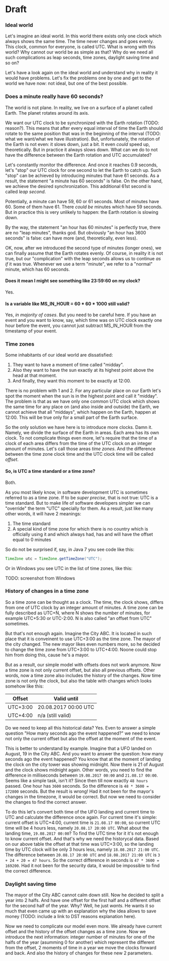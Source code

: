# Draft

### Ideal world

Let's imagine an ideal world. In this world there exists only one clock which always shows the same time. The time never changes and goes evenly. This clock, common for everyone, is called UTC. What is wrong with this world? Why cannot our world be as simple as that? Why do we need all such complications as leap seconds, time zones, daylight saving time and so on?

Let's have a look again on the ideal world and understand why in reality it would have problems. Let's fix the problems one by one and get to the world we have now: not ideal, but one of the best possible.

### Does a minute really have 60 seconds?

The world is not plane. In reality, we live on a surface of a planet called Earth. The planet rotates around its axis.

We want our UTC clock to be synchronized with the Earth rotation (TODO: reason?). This means that after every equal interval of time the Earth should rotate to the same position that was in the beginning of the interval (TODO: what we want/what we have illustration). But, unfortunately, the rotation of the Earth is not even: it slows down, just a bit. It even *could* speed up, theoretically. But in practice it always slows down. What can we do to not have the difference between the Earth rotation and UTC accumulated?

Let's constantly monitor the difference. And once it reaches 0.9 seconds, let's "stop" our UTC clock for one second to let the Earth to catch up. Such "stop" can be achieved by introducing minutes that have 61 seconds. As a result, the statement "a minute has 60 seconds" is false. On the other hand, we achieve the desired synchronization. This additional 61st second is called *leap second*.

Potentially, a minute can have 59, 60 or 61 seconds. Most of minutes have 60. Some of them have 61. There *could be* minutes which have 59 seconds. But in practice this is very unlikely to happen: the Earth rotation is slowing down.

By the way, the statement "an hour has 60 minutes" is perfectly true, there are no "leap minutes", thanks god. But obviously "an hour has 3600 seconds" is false: can have more (and, theoretically, even less).

OK, now, after we introduced the second type of minutes (longer ones), we can finally assume that the Earth rotates evenly. Of course, in reality it is not true, but our "complication" with the leap seconds allows us to continue *as if* it was true. Whenever we use a term "minute", we refer to a "normal" minute, which has 60 seconds.

#### Does it mean I might see something like 23:59:60 on my clock?

Yes.

#### Is a variable like MS_IN_HOUR = 60 * 60 * 1000 still valid?

Yes, *in majority of cases*. But you need to be careful here. If you have an event and you want to know, say, which time was on UTC clock exactly one hour before the event, you cannot just subtract MS_IN_HOUR from the timestamp of your event.

### Time zones

Some inhabitants of our ideal world are dissatisfied:
 1. They want to have a moment of time called "midday".
 2. Also they want to have the sun exactly at its highest point above the head at that moment.
 3. And finally, they want this moment to be exactly at 12:00.

There is no problem with 1 and 2. For any particular place on our Earth let's spot the moment when the sun is in the highest point and call it "midday". The problem is that as we have only one common UTC clock which shows the same time for any place on (and also inside and outside) the Earth, we cannot achieve that all "middays", which happen on the Earth, happen at 12:00. This will be true only for a small part of the Earth surface.

So the only solution we have here is to introduce more clocks. Damn it. Namely, we divide the surface of the Earth in areas. Each area has its own clock. To not complicate things even more, let's require that the time of a clock of each area differs from the time of the UTC clock on an integer amount of minutes. Let's call those areas *time zones*. And the difference between the time zone clock time and the UTC clock time will be called *offset*.

#### So, is UTC a time standard or a time zone?

Both.

As you most likely know, in software development UTC is sometimes referred to as a time zone. If to be *super precise*, that is not true: UTC is a time standard. But to make life of software developers simpler we can "override" the term "UTC" specially for them. As a result, just like many other words, it will have 2 meanings:

1. The time standard
2. A special kind of time zone for which there is no country which is officially using it and which always had, has and will have the offset equal to 0 minutes

So do not be surprised if, say, in Java 7 you see code like this:

```java
TimeZone utc = TimeZone.getTimeZone("UTC");
```

Or in Windows you see UTC in the list of time zones, like this:

TODO: screenshot from Windows

### History of changes in a time zone

So a time zone can be thought as a clock. The time, the clock shows, differs from one of UTC clock by an integer amount of minutes. A time zone can be fully described as UTC+N, where N shows the number of minutes, for example UTC+5:30 or UTC-2:00. N is also called "an offset from UTC" sometimes.

But that's not enough again. Imagine the City ABC. It is located in such place that it is conveinent to use UTC+3:00 as the time zone. The mayor of the city changed. The new mayor likes even numbers more, so he decided to change the time zone from UTC+3:00 to UTC+4:00. Noone could stop him from doing this, cause he's a mayor.

But as a result, our simple model with offsets does not work anymore. Now a time zone is not only current offset, but also all previous offsets. Other words, now a time zone also includes the history of the changes. Now time zone is not only the clock, but also the table with changes which looks somehow like this:

Offset  |Valid until
--------|-----------------------
UTC+3:00|20.08.2017 00:00 UTC
UTC+4:00|n/a (still valid)

Do we need to keep all this historical data? Yes. Even to answer a simple question "How many seconds ago the event happened?" we need to know not only the current offset but also the offset at the moment of the event.

This is better to understand by example. Imagine that a UFO landed on August, 19 in the City ABC. And you want to answer the question: how many seconds ago the event happened? You know that at the moment of landing the clock on the city tower was showing midnight. Now there is 21 of August and the clock shows midnight again. Other words, you need to find the difference in milliseconds between `19.08.2017 00:00` and `21.08.17 00:00`. Seems like a simple task, isn't it? Since then till now exactly `48 hours` passed. One hour has `3600` seconds. So the difference is `48 * 3600 = 172800` seconds. But the result is wrong! Had it not been for the mayor's changes in the timezone, it would be correct. But now we need to consider the changes to find the correct answer.

To do this let's convert both time of the UFO landing and current time to UTC and calculate the difference once again. For current time it's simple: current offset is UTC+4:00, current time is `21.08.17 00:00`, so current UTC time will be 4 hours less, namely `20.08.17 20:00 UTC`. What about the landing time, `19.08.2017 00:00`? To find the UTC time for it it's not enough to know current offset. And that's why we need the historycal data. Based on our above table the offset at that time was UTC+3:00, so the landing time by UTC clock will be only 3 hours less, namely `18.08.2017 21:00 UTC`. The difference between `20.08.17 20:00 UTC` and `18.08.2017 21:00 UTC` is `3 + 24 + 20 = 47 hours`. So the correct difference in seconds is `47 * 3600 = 169200`. Had it not been for the security data, it would be impossible to find the correct difference.

### Daylight saving time

The mayor of the City ABC cannot calm down still. Now he decided to split a year into 2 halfs. And have one offset for the first half and a different offset for the second half of the year. Why? Well, he just *wants*. He wants it so much that even came up with an explanation why the idea allows to save money (TODO: include a link to DST reasons explanation here).

Now we need to complicate our model even more. We already have current offset and the history of the offset changes as a time zone. Now we introduce the next information: integer number of minutes for one of the halfs of the year (asumming 0 for another) which represent the different from the offset, 2 moments of time in a year we move the clocks forward and back. And also the history of changes for these new 2 parameters.
